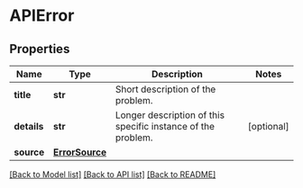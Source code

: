 # APIError

## Properties
Name | Type | Description | Notes
------------ | ------------- | ------------- | -------------
**title** | **str** | Short description of the problem. | 
**details** | **str** | Longer description of this specific instance of the problem. | [optional] 
**source** | [**ErrorSource**](ErrorSource.md) |  | 

[[Back to Model list]](../README.md#documentation-for-models) [[Back to API list]](../README.md#documentation-for-api-endpoints) [[Back to README]](../README.md)


